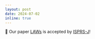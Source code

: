 ```yaml
---
layout: post
date: 2024-07-02
inline: true
---
```


🎉 Our paper [LAWs](https://github.com/WHU-USI3DV/LAWS) is accepted by [ISPRS-J](https://www.sciencedirect.com/science/article/abs/pii/S0924271624002557)!
